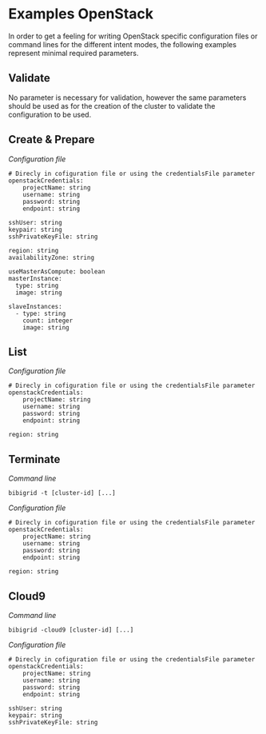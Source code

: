 # Examples OpenStack

In order to get a feeling for writing OpenStack specific configuration files or command lines for the different intent modes,
the following examples represent minimal required parameters.

## Validate
No parameter is necessary for validation, however the same parameters should be used as for the creation of the cluster
to validate the configuration to be used.

## Create & Prepare
*Configuration file*
```
# Direcly in cofiguration file or using the credentialsFile parameter
openstackCredentials:
    projectName: string
    username: string
    password: string
    endpoint: string

sshUser: string
keypair: string
sshPrivateKeyFile: string

region: string
availabilityZone: string

useMasterAsCompute: boolean
masterInstance:
  type: string
  image: string

slaveInstances:
  - type: string
    count: integer
    image: string
```

## List
*Configuration file*
```
# Direcly in cofiguration file or using the credentialsFile parameter
openstackCredentials:
    projectName: string
    username: string
    password: string
    endpoint: string

region: string
```

## Terminate
*Command line*
```
bibigrid -t [cluster-id] [...]
```

*Configuration file*
```
# Direcly in cofiguration file or using the credentialsFile parameter
openstackCredentials:
    projectName: string
    username: string
    password: string
    endpoint: string

region: string
```

## Cloud9
*Command line*
```
bibigrid -cloud9 [cluster-id] [...]
```

*Configuration file*
```
# Direcly in cofiguration file or using the credentialsFile parameter
openstackCredentials:
    projectName: string
    username: string
    password: string
    endpoint: string

sshUser: string
keypair: string
sshPrivateKeyFile: string
```